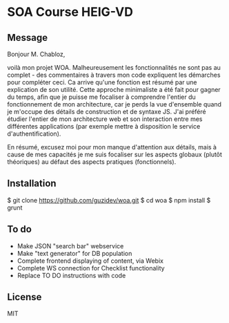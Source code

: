 # SOA Course HEIG-VD

## Message

Bonjour M. Chabloz, 

voilà mon projet WOA. Malheureusement les fonctionnalités ne sont pas au complet - des commentaires à travers mon code expliquent les démarches pour compléter ceci. Ca arrive qu'une fonction est résumé par une explication de son utilité. Cette approche minimaliste a été fait pour gagner du temps, afin que je puisse me focaliser à comprendre l'entier du fonctionnement de mon architecture, car je perds la vue d'ensemble quand je m'occupe des détails de construction et de syntaxe JS. J'ai préféré étudier l'entier de mon architecture web et son interaction entre mes différentes applications (par exemple mettre à disposition le service d'authentification).

En résumé, excusez moi pour mon manque d'attention aux détails, mais à cause de mes capacités je me suis focaliser sur les aspects globaux (plutôt théoriques) au défaut des aspects pratiques (fonctionnels).

## Installation

$ git clone https://github.com/guzidev/woa.git
$ cd woa
$ npm install
$ grunt

## To do
- Make JSON "search bar" webservice
- Make "text generator" for DB population
- Complete frontend displaying of content, via Webix
- Complete WS connection for Checklist functionality
- Replace TO DO instructions with code

## License
MIT